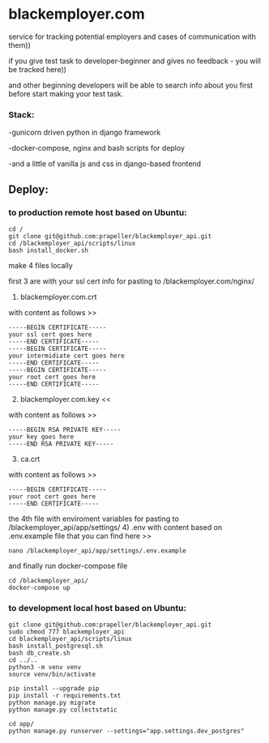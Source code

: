 # blackemployer.com
service for tracking potential employers and cases of communication with them))

if you give test task to developer-beginner and gives no feedback - you will be tracked here))

and other beginning developers will be able to search info about you first before start making your test task.

### Stack:

-gunicorn driven python in django framework

-docker-compose, nginx and bash scripts for deploy

-and a little of vanilla js and css in django-based frontend

## Deploy:

### to production remote host based on Ubuntu:
```
cd /
git clone git@github.com:prapeller/blackemployer_api.git
cd /blackemployer_api/scripts/linux
bash install_docker.sh
```

make 4 files locally

first 3 are with your ssl cert info for pasting to /blackemployer.com/nginx/
1) blackemployer.com.crt 

with content as follows >> 
```
-----BEGIN CERTIFICATE-----
your ssl cert goes here 
-----END CERTIFICATE-----
-----BEGIN CERTIFICATE-----
your intermidiate cert goes here
-----END CERTIFICATE-----
-----BEGIN CERTIFICATE-----
your root cert goes here
-----END CERTIFICATE-----
```

2) blackemployer.com.key << 

with content as follows >> 

```
-----BEGIN RSA PRIVATE KEY-----
your key goes here
-----END RSA PRIVATE KEY-----

```
3) ca.crt

with content as follows >> 
```
-----BEGIN CERTIFICATE-----
your root cert goes here
-----END CERTIFICATE-----

```
the 4th file with enviroment variables for pasting to /blackemployer_api/app/settings/
4) .env
with content based on .env.example file that you can find here >> 

```
nano /blackemployer_api/app/settings/.env.example
```
and finally run docker-compose file
```
cd /blackemployer_api/
docker-compose up
```

### to development local host based on Ubuntu:

```
git clone git@github.com:prapeller/blackemployer_api.git
sudo chmod 777 blackemployer_api
cd blackemployer_api/scripts/linux
bash install_postgresql.sh
bash db_create.sh
cd ../..
python3 -m venv venv
source venv/bin/activate

pip install --upgrade pip
pip install -r requirements.txt
python manage.py migrate
python manage.py collectstatic

cd app/
python manage.py runserver --settings="app.settings.dev_postgres"
```
